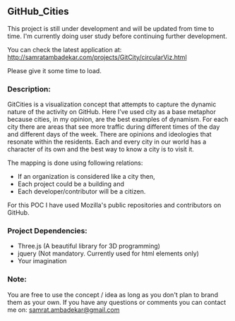 ## GitHub_Cities

This project is still under development and will be updated from time to time.
I'm currently doing user study before continuing further development.

You can check the latest application at:
http://samratambadekar.com/projects/GitCity/circularViz.html

Please give it some time to load.

### Description:
GitCities is a visualization concept that attempts to capture the dynamic nature of the activity on GitHub. Here I’ve used city as a base metaphor because cities, in my opinion, are the best examples of dynamism. For each city there are areas that see more traffic during different times of the day and different days of the week. There are opinions and ideologies that resonate within the residents. Each and every city in our world has a character of its own and the best way to know a city is to visit it.


The mapping is done using following relations:
- If an organization is considered like a city then,
- Each project could be a building and
- Each developer/contributor will be a citizen.

For this POC I have used Mozilla's public repositories and contributors on GitHub.

### Project Dependencies:
- Three.js (A beautiful library for 3D programming)
- jquery (Not mandatory. Currently used for html elements only)
- Your imagination

### Note: 
You are free to use the concept / idea as long as you don't plan to brand them as your own.
If you have any questions or comments you can contact me on: samrat.ambadekar@gmail.com
